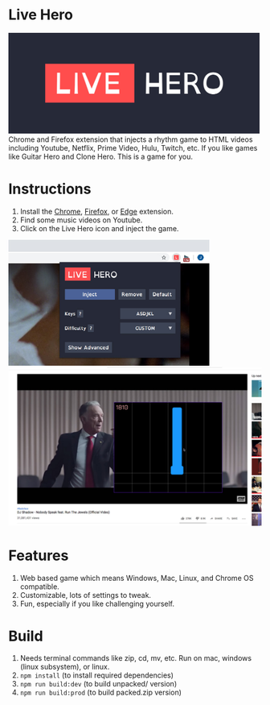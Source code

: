 # Live Hero
<img src="https://github.com/polywock/LiveHero/blob/master/assets/markquee.jpg?raw=true" width="500">
Chrome and Firefox extension that injects a rhythm game to HTML videos including Youtube, Netflix, Prime Video, Hulu, Twitch, etc. If you like games like Guitar Hero and Clone Hero. This is a game for you. 

# Instructions 
1. Install the [Chrome](https://chrome.google.com/webstore/detail/live-hero/ghjkdokfbcfehdfpconfebbmbclelmlj), [Firefox](https://addons.mozilla.org/en-US/firefox/addon/live-hero), or [Edge](https://microsoftedge.microsoft.com/addons/detail/ehgmfaolklbakgddpmdhbpnpbphehmie) extension. 
2. Find some music videos on Youtube. 
3. Click on the Live Hero icon and inject the game. 
<img src="https://github.com/polywock/LiveHero/blob/master/assets/sc1.jpg?raw=true" width="400">

<img src="https://github.com/polywock/LiveHero/blob/master/assets/sc2.jpg?raw=true" width="650">

# Features
1. Web based game which means Windows, Mac, Linux, and Chrome OS compatible. 
2. Customizable, lots of settings to tweak. 
3. Fun, especially if you like challenging yourself.  


# Build
1. Needs terminal commands like zip, cd, mv, etc. Run on mac, windows (linux subsystem), or linux. 
1. `npm install` (to install required dependencies)
1. `npm run build:dev` (to build unpacked/ version)
1. `npm run build:prod` (to build packed.zip version)

